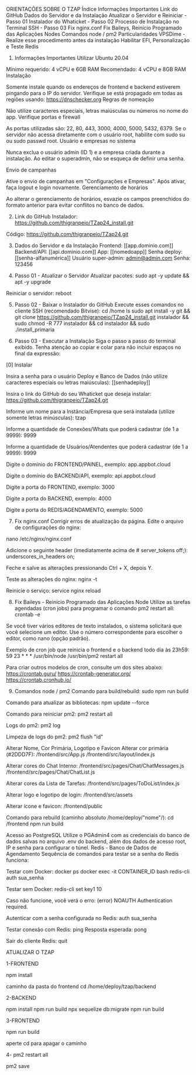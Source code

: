 ORIENTAÇÕES SOBRE O TZAP
Índice
Informações Importantes
Link do GitHub
Dados do Servidor e da Instalação
Atualizar o Servidor e Reiniciar - Passo 01
Instalador do Whaticket - Passo 02
Processo de Instalação no Terminal SSH - Passo 03
Fix nginx.conf
Fix Baileys, Reinício Programado das Aplicações Nodes
Comandos node / pm2
Particularidades VPSDime - Realize esse procedimento antes da instalação
Habilitar EFI, Personalização e Teste Redis
01. Informações Importantes
Utilizar Ubuntu 20.04

Mínimo requerido: 4 vCPU e 6GB RAM
Recomendado: 4 vCPU e 8GB RAM
Instalação

Somente instale quando os endereços de frontend e backend estiverem pingando para o IP do servidor.
Verifique se está propagado em todas as regiões usando: https://dnschecker.org
Regras de nomeação

Não utilize caracteres especiais, letras maiúsculas ou números no nome do app.
Verifique portas e firewall

As portas utilizadas são: 22, 80, 443, 3000, 4000, 5000, 5432, 6379.
Se o servidor não acessa diretamente com o usuário root, habilite com sudo su ou sudo passwd root.
Usuário e empresas no sistema

Nunca exclua o usuário admin (ID 1) e a empresa criada durante a instalação.
Ao editar o superadmin, não se esqueça de definir uma senha.

Envio de campanhas

Ative o envio de campanhas em "Configurações e Empresas". Após ativar, faça logout e login novamente.
Gerenciamento de horários

Ao alterar o gerenciamento de horários, esvazie os campos preenchidos do formato anterior para evitar conflitos no banco de dados.

02. Link do GitHub
Instalador:
https://github.com/thigranpeio/TZap24_install.git

Código:
https://github.com/thigranpeio/TZap24.git

03. Dados do Servidor e da Instalação
Frontend: [[app.dominio.com]]
Backend/API: [[api.dominio.com]]
App: [[nomedoapp]]
Senha deploy: [[senha-alfanumérica]]
Usuário super-admin: admin@admin.com
Senha: 123456

04. Passo 01 - Atualizar o Servidor
Atualizar pacotes:
sudo apt -y update && apt -y upgrade

Reiniciar o servidor:
reboot

05. Passo 02 - Baixar o Instalador do GitHub
Execute esses comandos no cliente SSH (recomendado Bitvise):
cd /home
ls
sudo apt install -y git && git clone https://github.com/thigranpeio/TZap24_install.git instalador && sudo chmod -R 777 instalador && cd instalador && sudo ./install_primaria

06. Passo 03 - Executar a Instalação
Siga o passo a passo do terminal exibido. Tenha atenção ao copiar e colar para não incluir espaços no final da expressão:

[0] Instalar

Insira a senha para o usuário Deploy e Banco de Dados (não utilize caracteres especiais ou letras maiúsculas):
[[senhadeploy]]

Insira o link do GitHub do seu Whaticket que deseja instalar:
https://github.com/thigranpeio/TZap24.git

Informe um nome para a Instância/Empresa que será instalada (utilize somente letras minúsculas):
tzap

Informe a quantidade de Conexões/Whats que poderá cadastrar (de 1 a 9999):
9999

Informe a quantidade de Usuários/Atendentes que poderá cadastrar (de 1 a 9999):
9999

Digite o domínio do FRONTEND/PAINEL, exemplo:
app.appbot.cloud

Digite o domínio do BACKEND/API, exemplo:
api.appbot.cloud

Digite a porta do FRONTEND, exemplo:
3000

Digite a porta do BACKEND, exemplo:
4000

Digite a porta do REDIS/AGENDAMENTO, exemplo:
5000

07. Fix nginx.conf
Corrigir erros de atualização da página.
Edite o arquivo de configurações do nginx:

nano /etc/nginx/nginx.conf

Adicione o seguinte header (imediatamente acima de # server_tokens off;):
underscores_in_headers on;

Feche e salve as alterações pressionando Ctrl + X, depois Y.

Teste as alterações do nginx:
nginx -t

Reinicie o serviço:
service nginx reload

08. Fix Baileys - Reinício Programado das Aplicações Node
Utilize as tarefas agendadas (cron jobs) para programar o comando pm2 restart all:
crontab -e

Se você tiver vários editores de texto instalados, o sistema solicitará que você selecione um editor. Use o número correspondente para escolher o editor, como nano (opção padrão).

Exemplo de cron job que reinicia o frontend e o backend todo dia às 23h59:
59 23 * * * /usr/bin/node /usr/bin/pm2 restart all

Para criar outros modelos de cron, consulte um dos sites abaixo:
https://crontab.guru/
https://crontab-generator.org/
https://crontab.cronhub.io/

09. Comandos node / pm2
Comando para build/rebuild:
sudo npm run build

Comando para atualizar as bibliotecas:
npm update --force

Comando para reiniciar pm2:
pm2 restart all

Logs do pm2:
pm2 log

Limpeza de logs do pm2:
pm2 flush "id"

Alterar Nome, Cor Primária, Logotipo e Favicon
Alterar cor primária (#2DDD7F):
/frontend/src/App.js
/frontend/src/layout/index.js

Alterar cores do Chat Interno:
/frontend/src/pages/Chat/ChatMessages.js
/frontend/src/pages/Chat/ChatList.js

Alterar cores da Lista de Tarefas:
/frontend/src/pages/ToDoList/index.js

Alterar logo e logotipo de login:
/frontend/src/assets

Alterar ícone e favicon:
/frontend/public

Comando para rebuild (caminho absoluto /home/deploy/"nome"/):
cd /frontend
npm run build

Acesso ao PostgreSQL
Utilize o PGAdmin4 com as credenciais do banco de dados salvas no arquivo .env do backend, além dos dados de acesso root, IP e senha para configurar o túnel.
Redis - Banco de Dados de Agendamento
Sequência de comandos para testar se a senha do Redis funciona:

Testar com Docker:
docker ps
docker exec -it CONTAINER_ID bash
redis-cli
auth sua_senha

Testar sem Docker:
redis-cli
set key1 10

Caso não funcione, você verá o erro:
(error) NOAUTH Authentication required.

Autenticar com a senha configurada no Redis:
auth sua_senha

Testar conexão com Redis:
ping
Resposta esperada: pong

Sair do cliente Redis:
quit

ATUALIZAR O TZAP

1-FRONTEND

npm install



caminho da pasta do frontend cd /home/deploy/tzap/backend

2-BACKEND

npm install
npm run build
npx sequelize db:migrate
npm run build

3-FRONTEND

npm run build


aperte cd para apagar o caminho

4-
pm2 restart all

pm2 save

